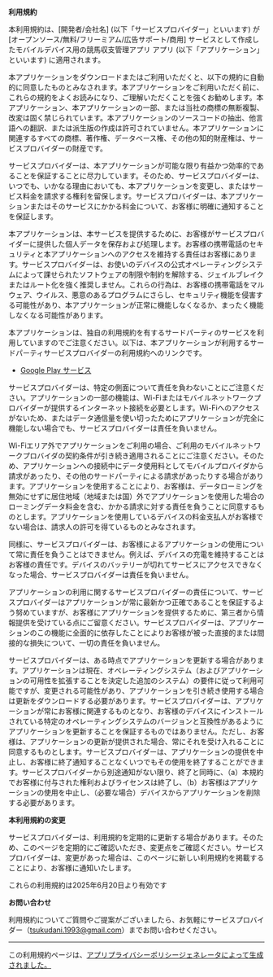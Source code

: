 **<font style="vertical-align: inherit;"><font style="vertical-align: inherit;">利用規約</font></font>**  

<font style="vertical-align: inherit;"><font style="vertical-align: inherit;">本利用規約は、[開発者/会社名] (以下「サービスプロバイダー」といいます) が [オープンソース/無料/フリーミアム/広告サポート/商用] サービスとして作成したモバイルデバイス用の競馬収支管理アプリ アプリ (以下「アプリケーション」といいます) に適用されます。</font></font>

<font style="vertical-align: inherit;"><font style="vertical-align: inherit;">本アプリケーションをダウンロードまたはご利用いただくと、以下の規約に自動的に同意したものとみなされます。本アプリケーションをご利用いただく前に、これらの規約をよくお読みになり、ご理解いただくことを強くお勧めします。本アプリケーション、本アプリケーションの一部、または当社の商標の無断複製、改変は固く禁じられています。本アプリケーションのソースコードの抽出、他言語への翻訳、または派生版の作成は許可されていません。本アプリケーションに関連するすべての商標、著作権、データベース権、その他の知的財産権は、サービスプロバイダーの財産です。</font></font>

<font style="vertical-align: inherit;"><font style="vertical-align: inherit;">サービスプロバイダーは、本アプリケーションが可能な限り有益かつ効率的であることを保証することに尽力しています。そのため、サービスプロバイダーは、いつでも、いかなる理由においても、本アプリケーションを変更し、またはサービス料金を請求する権利を留保します。サービスプロバイダーは、本アプリケーションまたはそのサービスにかかる料金について、お客様に明確に通知することを保証します。</font></font>

<font style="vertical-align: inherit;"><font style="vertical-align: inherit;">本アプリケーションは、本サービスを提供するために、お客様がサービスプロバイダーに提供した個人データを保存および処理します。お客様の携帯電話のセキュリティと本アプリケーションへのアクセスを維持する責任はお客様にあります。サービスプロバイダーは、お使いのデバイスの公式オペレーティングシステムによって課せられたソフトウェアの制限や制約を解除する、ジェイルブレイクまたはルート化を強く推奨しません。これらの行為は、お客様の携帯電話をマルウェア、ウイルス、悪意のあるプログラムにさらし、セキュリティ機能を侵害する可能性があり、本アプリケーションが正常に機能しなくなるか、まったく機能しなくなる可能性があります。</font></font>

<font style="vertical-align: inherit;"><font style="vertical-align: inherit;">本アプリケーションは、独自の利用規約を有するサードパーティのサービスを利用していますのでご注意ください。以下は、本アプリケーションが利用するサードパーティサービスプロバイダーの利用規約へのリンクです。</font></font>

*   [<font style="vertical-align: inherit;"><font style="vertical-align: inherit;">Google Play サービス</font></font>](https://policies.google.com/terms)

<font style="vertical-align: inherit;"><font style="vertical-align: inherit;">サービスプロバイダーは、特定の側面について責任を負わないことにご注意ください。アプリケーションの一部の機能は、Wi-Fiまたはモバイルネットワークプロバイダーが提供するインターネット接続を必要とします。Wi-Fiへのアクセスがないため、またはデータ通信量を使い切ったためにアプリケーションが完全に機能しない場合でも、サービスプロバイダーは責任を負いません。</font></font>

<font style="vertical-align: inherit;"><font style="vertical-align: inherit;">Wi-Fiエリア外でアプリケーションをご利用の場合、ご利用のモバイルネットワークプロバイダの契約条件が引き続き適用されることにご注意ください。そのため、アプリケーションへの接続中にデータ使用料としてモバイルプロバイダから請求があったり、その他のサードパーティによる請求があったりする場合があります。アプリケーションを使用することにより、お客様は、データローミングを無効にせずに居住地域（地域または国）外でアプリケーションを使用した場合のローミングデータ料金を含む、かかる請求に対する責任を負うことに同意するものとします。アプリケーションを使用しているデバイスの料金支払人がお客様でない場合は、請求人の許可を得ているものとみなされます。</font></font>

<font style="vertical-align: inherit;"><font style="vertical-align: inherit;">同様に、サービスプロバイダーは、お客様によるアプリケーションの使用について常に責任を負うことはできません。例えば、デバイスの充電を維持することはお客様の責任です。デバイスのバッテリーが切れてサービスにアクセスできなくなった場合、サービスプロバイダーは責任を負いません。</font></font>

<font style="vertical-align: inherit;"><font style="vertical-align: inherit;">アプリケーションの利用に関するサービスプロバイダーの責任について、サービスプロバイダーはアプリケーションが常に最新かつ正確であることを保証するよう努めていますが、お客様にアプリケーションを提供するために、第三者から情報提供を受けている点にご留意ください。サービスプロバイダーは、アプリケーションのこの機能に全面的に依存したことによりお客様が被った直接的または間接的な損失について、一切の責任を負いません。</font></font>

<font style="vertical-align: inherit;"><font style="vertical-align: inherit;">サービスプロバイダーは、ある時点でアプリケーションを更新する場合があります。アプリケーションは現在、オペレーティングシステム（およびアプリケーションの可用性を拡張することを決定した追加のシステム）の要件に従って利用可能ですが、変更される可能性があり、アプリケーションを引き続き使用する場合は更新をダウンロードする必要があります。サービスプロバイダーは、アプリケーションが常にお客様に関連するものとなり、お客様のデバイスにインストールされている特定のオペレーティングシステムのバージョンと互換性があるようにアプリケーションを更新することを保証するものではありません。ただし、お客様は、アプリケーションの更新が提供された場合、常にそれを受け入れることに同意するものとします。サービスプロバイダーは、アプリケーションの提供を中止し、お客様に終了通知することなくいつでもその使用を終了することができます。サービスプロバイダーから別途通知がない限り、終了と同時に、（a）本規約でお客様に付与された権利およびライセンスは終了し、（b）お客様はアプリケーションの使用を中止し、（必要な場合）デバイスからアプリケーションを削除する必要があります。</font></font>

**<font style="vertical-align: inherit;"><font style="vertical-align: inherit;">本利用規約の変更</font></font>**

<font style="vertical-align: inherit;"><font style="vertical-align: inherit;">サービスプロバイダーは、利用規約を定期的に更新する場合があります。そのため、このページを定期的にご確認いただき、変更点をご確認ください。サービスプロバイダーは、変更があった場合は、このページに新しい利用規約を掲載することにより、お客様に通知いたします。</font></font>

<font style="vertical-align: inherit;"><font style="vertical-align: inherit;">これらの利用規約は2025年6月20日より有効です</font></font>

**<font style="vertical-align: inherit;"><font style="vertical-align: inherit;">お問い合わせ</font></font>**

<font style="vertical-align: inherit;"><font style="vertical-align: inherit;">利用規約についてご質問やご提案がございましたら、お気軽にサービスプロバイダー（tsukudani.1993@gmail.com）までお問い合わせください。</font></font>

* * *

<font style="vertical-align: inherit;"><font style="vertical-align: inherit;">この利用規約ページは、</font></font>[<font style="vertical-align: inherit;"><font style="vertical-align: inherit;">アプリプライバシーポリシージェネレータによって生成されました。</font></font>](https://app-privacy-policy-generator.nisrulz.com/)